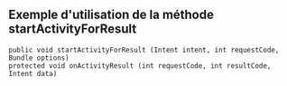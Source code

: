 ## Exemple d'utilisation de la méthode startActivityForResult

```
public void startActivityForResult (Intent intent, int requestCode, Bundle options)
protected void onActivityResult (int requestCode, int resultCode, Intent data)
```
